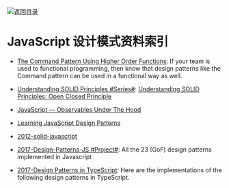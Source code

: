 [![返回目录](https://parg.co/UGo)](https://github.com/wxyyxc1992/Awesome-Reference)

# JavaScript 设计模式资料索引

* [The Command Pattern Using Higher Order Functions](https://parg.co/U82): If your team is used to functional programming, then know that design patterns like the Command pattern can be used in a functional way as well.

* [Understanding SOLID Principles #Series#](https://parg.co/U6m): [Understanding SOLID Principles: Open Closed Principle](https://parg.co/U6m)

- [JavaScript — Observables Under The Hood](https://netbasal.com/javascript-observables-under-the-hood-2423f760584#.ihd02lckm)

- [Learning JavaScript Design Patterns](https://addyosmani.com/resources/essentialjsdesignpatterns/book/#revealingmodulepatternjavascript)

- [2012-solid-javascript](http://aspiringcraftsman.com/2012/01/22/solid-javascript-the-dependency-inversion-principle/)

- [2017-Design-Patterns-JS #Project#](https://github.com/fbeline/Design-Patterns-JS/): All the 23 (GoF) design patterns implemented in Javascript

- [2017-Design Patterns in TypeScript](https://parg.co/Ui8): Here are the implementations of the following design patterns in TypeScript.
